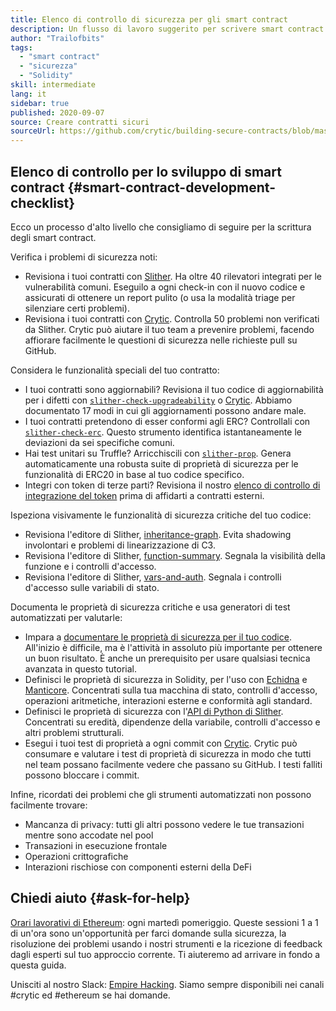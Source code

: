 ```yaml
---
title: Elenco di controllo di sicurezza per gli smart contract
description: Un flusso di lavoro suggerito per scrivere smart contract sicuri
author: "Trailofbits"
tags:
  - "smart contract"
  - "sicurezza"
  - "Solidity"
skill: intermediate
lang: it
sidebar: true
published: 2020-09-07
source: Creare contratti sicuri
sourceUrl: https://github.com/crytic/building-secure-contracts/blob/master/development-guidelines/workflow.md
---
```


## Elenco di controllo per lo sviluppo di smart contract {#smart-contract-development-checklist}

Ecco un processo d'alto livello che consigliamo di seguire per la scrittura degli smart contract.

Verifica i problemi di sicurezza noti:

- Revisiona i tuoi contratti con [Slither](https://github.com/crytic/slither). Ha oltre 40 rilevatori integrati per le vulnerabilità comuni. Eseguilo a ogni check-in con il nuovo codice e assicurati di ottenere un report pulito (o usa la modalità triage per silenziare certi problemi).
- Revisiona i tuoi contratti con [Crytic](https://crytic.io/). Controlla 50 problemi non verificati da Slither. Crytic può aiutare il tuo team a prevenire problemi, facendo affiorare facilmente le questioni di sicurezza nelle richieste pull su GitHub.

Considera le funzionalità speciali del tuo contratto:

- I tuoi contratti sono aggiornabili? Revisiona il tuo codice di aggiornabilità per i difetti con [`slither-check-upgradeability`](https://github.com/crytic/slither/wiki/Upgradeability-Checks) o [Crytic](https://blog.trailofbits.com/2020/06/12/upgradeable-contracts-made-safer-with-crytic/). Abbiamo documentato 17 modi in cui gli aggiornamenti possono andare male.
- I tuoi contratti pretendono di esser conformi agli ERC? Controllali con [`slither-check-erc`](https://github.com/crytic/slither/wiki/ERC-Conformance). Questo strumento identifica istantaneamente le deviazioni da sei specifiche comuni.
- Hai test unitari su Truffle? Arricchiscili con [`slither-prop`](https://github.com/crytic/slither/wiki/Property-generation). Genera automaticamente una robusta suite di proprietà di sicurezza per le funzionalità di ERC20 in base al tuo codice specifico.
- Integri con token di terze parti? Revisiona il nostro [elenco di controllo di integrazione del token](/developers/tutorials/token-integration-checklist/) prima di affidarti a contratti esterni.

Ispeziona visivamente le funzionalità di sicurezza critiche del tuo codice:

- Revisiona l'editore di Slither, [inheritance-graph](https://github.com/trailofbits/slither/wiki/Printer-documentation#inheritance-graph). Evita shadowing involontari e problemi di linearizzazione di C3.
- Revisiona l'editore di Slither, [function-summary](https://github.com/trailofbits/slither/wiki/Printer-documentation#function-summary). Segnala la visibilità della funzione e i controlli d'accesso.
- Revisiona l'editore di Slither, [vars-and-auth](https://github.com/trailofbits/slither/wiki/Printer-documentation#variables-written-and-authorization). Segnala i controlli d'accesso sulle variabili di stato.

Documenta le proprietà di sicurezza critiche e usa generatori di test automatizzati per valutarle:

- Impara a [documentare le proprietà di sicurezza per il tuo codice](/developers/tutorials/guide-to-smart-contract-security-tools/). All'inizio è difficile, ma è l'attività in assoluto più importante per ottenere un buon risultato. È anche un prerequisito per usare qualsiasi tecnica avanzata in questo tutorial.
- Definisci le proprietà di sicurezza in Solidity, per l'uso con [Echidna](https://github.com/crytic/echidna) e [Manticore](https://manticore.readthedocs.io/en/latest/verifier.html). Concentrati sulla tua macchina di stato, controlli d'accesso, operazioni aritmetiche, interazioni esterne e conformità agli standard.
- Definisci le proprietà di sicurezza con l'[API di Python di Slither](/developers/tutorials/how-to-use-slither-to-find-smart-contract-bugs/). Concentrati su eredità, dipendenze della variabile, controlli d'accesso e altri problemi strutturali.
- Esegui i tuoi test di proprietà a ogni commit con [Crytic](https://crytic.io). Crytic può consumare e valutare i test di proprietà di sicurezza in modo che tutti nel team possano facilmente vedere che passano su GitHub. I testi falliti possono bloccare i commit.

Infine, ricordati dei problemi che gli strumenti automatizzati non possono facilmente trovare:

- Mancanza di privacy: tutti gli altri possono vedere le tue transazioni mentre sono accodate nel pool
- Transazioni in esecuzione frontale
- Operazioni crittografiche
- Interazioni rischiose con componenti esterni della DeFi

## Chiedi aiuto {#ask-for-help}

[Orari lavorativi di Ethereum](https://calendly.com/dan-trailofbits/ethereum-office-hours): ogni martedì pomeriggio. Queste sessioni 1 a 1 di un'ora sono un'opportunità per farci domande sulla sicurezza, la risoluzione dei problemi usando i nostri strumenti e la ricezione di feedback dagli esperti sul tuo approccio corrente. Ti aiuteremo ad arrivare in fondo a questa guida.

Unisciti al nostro Slack: [Empire Hacking](https://join.slack.com/t/empirehacking/shared_invite/zt-h97bbrj8-1jwuiU33nnzg67JcvIciUw). Siamo sempre disponibili nei canali #crytic ed #ethereum se hai domande.
